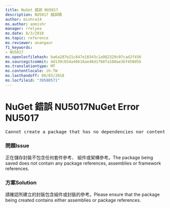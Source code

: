 ```yaml
---
title: NuGet 錯誤 NU5017
description: NU5017 錯誤碼
author: mishra14
ms.author: anmishr
manager: rrelyea
ms.date: 8/3/2018
ms.topic: reference
ms.reviewer: anangaur
f1_keywords:
- NU5017
ms.openlocfilehash: ba6a287e21c647e16543c1a982329c07cad2f456
ms.sourcegitcommit: 4d139cb54a46616ae48d1768fa108ae3bf450d5b
ms.translationtype: MT
ms.contentlocale: zh-TW
ms.lasthandoff: 08/03/2018
ms.locfileid: "39508571"
---
```

# <a name="nuget-error-nu5017"></a><span data-ttu-id="a6399-103">NuGet 錯誤 NU5017</span><span class="sxs-lookup"><span data-stu-id="a6399-103">NuGet Error NU5017</span></span>
<pre>Cannot create a package that has no dependencies nor content.</pre>

### <a name="issue"></a><span data-ttu-id="a6399-104">問題</span><span class="sxs-lookup"><span data-stu-id="a6399-104">Issue</span></span>

<span data-ttu-id="a6399-105">正在儲存封裝不包含任何套件參考、 組件或架構參考。</span><span class="sxs-lookup"><span data-stu-id="a6399-105">The package being saved does not contain any package references, assemblies or framework references.</span></span>


### <a name="solution"></a><span data-ttu-id="a6399-106">方案</span><span class="sxs-lookup"><span data-stu-id="a6399-106">Solution</span></span>

<span data-ttu-id="a6399-107">請確認所建立的封裝包含組件或封裝的參考。</span><span class="sxs-lookup"><span data-stu-id="a6399-107">Please ensure that the package being created contains either assemblies or package references.</span></span>

